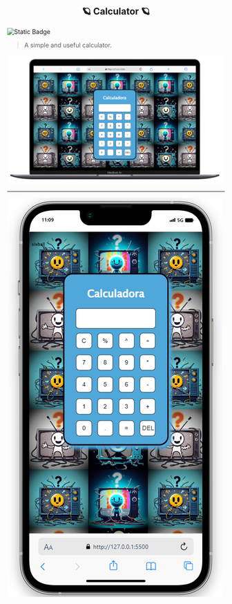 <h2 align="center" > 🪐 Calculator 🪐 </h2>

![Static Badge](https://img.shields.io/badge/BALLWICTB-8A2BE2?style=flat-square&logo=blazor)



> A simple and useful calculator.

![En pc](./Present/laptop.png)

-------------------------------------------

![En movil](./Present/phone.png)
